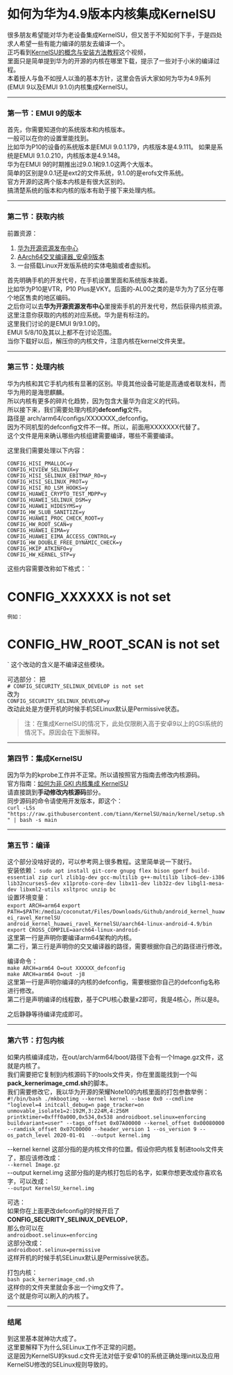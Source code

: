# 如何为华为4.9版本内核集成KernelSU  
很多朋友希望能对华为老设备集成KernelSU，但又苦于不知如何下手，于是四处求人希望一些有能力编译的朋友去编译一个。  
正巧看到[KernelSU的概念与安装方法教程](https://www.bilibili.com/video/av952147542/)这个视频，  
里面只是简单提到华为的开源的内核在哪里下载，提示了一些对于小米的编译过程。  
本着授人与鱼不如授人以渔的基本方针，这里会告诉大家如何为华为4.9系列(EMUI 9以及EMUI 9.1.0)内核集成KernelSU。  
***   
### 第一节：EMUI 9的版本  
首先，你需要知道你的系统版本和内核版本。  
一般可以在你的设置里能找到。  
比如华为P10的设备的系统版本是EMUI 9.0.1.179，内核版本是4.9.111。
如果是系统是EMUI 9.1.0.210，内核版本是4.9.148。  
华为在EMUI 9的时期推出过9.0.1和9.1.0这两个大版本。  
简单的区别是9.0.1还是ext2的文件系统，9.1.0的是erofs文件系统。  
官方开源的这两个版本内核是有很大区别的。  
搞清楚系统的版本和内核的版本有助于接下来处理内核。  
***  
### 第二节：获取内核  
前置资源：  
1. [华为开源资源发布中心](https://consumer.huawei.com/en/opensource/)  
2. [AArch64交叉编译器_安卓9版本](https://android.googlesource.com/platform/prebuilts/gcc/linux-x86/aarch64/aarch64-linux-android-4.9/+archive/refs/heads/pie-release.tar.gz)  
3. 一台搭载Linux开发版系统的实体电脑或者虚拟机。  

首先明确手机的开发代号，在手机设置里面和系统版本挨着。  
比如华为P10是VTR，P10 Plus是VKY。后面的-AL00之类的是华为为了区分在哪个地区售卖的地区编码。  
之后你可以去**华为开源资源发布中心**里搜索手机的开发代号，然后获得内核资源。  
这里注意你获取的内核的对应系统。华为是有标注的。  
这里我们讨论的是EMUI 9/9.1.0的。  
EMUI 5/8/10及其以上都不在讨论范围。  
当你下载好以后，解压你的内核文件，注意内核在kernel文件夹里。  
***  
### 第三节：处理内核
华为内核和其它手机内核有显著的区别。毕竟其他设备可能是高通或者联发科，而华为用的是海思麒麟。  
所以内核有更多的碎片化趋势，因为包含大量华为自定义的代码。  
所以接下来，我们需要处理内核的**defconfig**文件。  
路径是 arch/arm64/configs/XXXXXXX_defconfig。  
因为不同机型的defconfig文件不一样。所以，前面用XXXXXXX代替了。  
这个文件是用来确认哪些内核组建需要编译，哪些不需要编译。  
   
 
这里我们需要处理以下内容：  

`CONFIG_HISI_PMALLOC=y`  
`CONFIG_HIVIEW_SELINUX=y  `  
`CONFIG_HISI_SELINUX_EBITMAP_RO=y  `  
`CONFIG_HISI_SELINUX_PROT=y  `  
`CONFIG_HISI_RO_LSM_HOOKS=y  `   
`CONFIG_HUAWEI_CRYPTO_TEST_MDPP=y  `  
`CONFIG_HUAWEI_SELINUX_DSM=y  `  
`CONFIG_HUAWEI_HIDESYMS=y  `  
`CONFIG_HW_SLUB_SANITIZE=y  `  
`CONFIG_HUAWEI_PROC_CHECK_ROOT=y  `  
`CONFIG_HW_ROOT_SCAN=y  `  
`CONFIG_HUAWEI_EIMA=y  `  
`CONFIG_HUAWEI_EIMA_ACCESS_CONTROL=y  `  
`CONFIG_HW_DOUBLE_FREE_DYNAMIC_CHECK=y  `  
`CONFIG_HKIP_ATKINFO=y  `  
`CONFIG_HW_KERNEL_STP=y`  

这些内容需要改称如下格式：
`
# CONFIG_XXXXXX is not set
`
例如：  
`
# CONFIG_HW_ROOT_SCAN is not set
`
这个改动的含义是不编译这些模块。  

可选部分：
把  
`# CONFIG_SECURITY_SELINUX_DEVELOP is not set `  
改为  
`CONFIG_SECURITY_SELINUX_DEVELOP=y`  
改动此处是方便开机的时候手机SELinux默认是Permissive状态。  
> 注：在集成KernelSU的情况下，此处仅限刷入高于安卓9以上的GSI系统的情况下。原因会在下面解释。    
***  
### 第四节：集成KernelSU  
因为华为的kprobe工作并不正常。所以请按照官方指南去修改内核源码。  
官方指南：[如何为非 GKI 内核集成 KernelSU](https://kernelsu.org/zh_CN/guide/how-to-integrate-for-non-gki.html)  
请直接跳到**手动修改内核源码**部分。  
同步源码的命令请使用开发版本，即这个：  
`curl -LSs "https://raw.githubusercontent.com/tiann/KernelSU/main/kernel/setup.sh" | bash -s main`  
***  
### 第五节：编译  
这个部分没啥好说的，可以参考网上很多教程。这里简单说一下就行。  
安装依赖：
`sudo apt install git-core gnupg flex bison gperf build-essential zip curl zlib1g-dev gcc-multilib g++-multilib libc6-dev-i386 lib32ncurses5-dev x11proto-core-dev libx11-dev lib32z-dev libgl1-mesa-dev libxml2-utils xsltproc unzip bc`    
设置环境变量：  
`export ARCH=arm64`
`export PATH=$PATH:/media/coconutat/Files/Downloads/Github/android_kernel_huawei_ravel_KernelSU`  
`android_kernel_huawei_ravel_KernelSU/aarch64-linux-android-4.9/bin`  
`export CROSS_COMPILE=aarch64-linux-android-`  
这里第一行是声明你要编译arm64架构的内核。  
第二行，第三行是声明你的交叉编译器的路径，需要根据你自己的路径进行修改。  
   
编译命令：   
`make ARCH=arm64 O=out XXXXXX_defconfig`  
`make ARCH=arm64 O=out -j8`  
这里第一行是声明你编译的内核的defconfig，需要根据你自己的defconfig名称进行修改。   
第二行是声明编译的线程数，基于CPU核心数量x2即可，我是4核心，所以是8。  

之后静静等待编译完成即可。  
***  
### 第六节：打包内核  
如果内核编译成功，在out/arch/arm64/boot/路径下会有一个Image.gz文件，这就是内核了。  
我们需要把它复制到内核源码下的tools文件夹，你在里面能找到一个叫**pack_kernerimage_cmd.sh**的脚本。  
我们需要修改它，我以华为开源的荣耀Note10的内核里面的打包参数举例：  
`
#!/bin/bash
./mkbootimg --kernel kernel --base 0x0 --cmdline "loglevel=4 initcall_debug=n page_tracker=on unmovable_isolate1=2:192M,3:224M,4:256M printktimer=0xfff0a000,0x534,0x538 androidboot.selinux=enforcing buildvariant=user" --tags_offset 0x07A00000 --kernel_offset 0x00080000 --ramdisk_offset 0x07C00000 --header_version 1 --os_version 9 --os_patch_level 2020-01-01  --output kernel.img
`  
  
--kernel kernel 这部分指的是内核文件的位置。假设你把内核复制进tools文件夹了，那应该修改成：  
`--kernel Image.gz`    
--output kernel.img 这部分指的是内核打包后的名字，如果你想更改成你喜欢名字，可以改成：  
`--output KernelSU_kernel.img`    
  
可选：   
如果你在上面更改defconfig的时候开启了**CONFIG_SECURITY_SELINUX_DEVELOP**，  
那么你可以在  
`androidboot.selinux=enforcing`  
这部分改成：  
`androidboot.selinux=permissive`  
这样开机的时候手机SELinux默认是Permissive状态。  

打包内核：  
`bash pack_kernerimage_cmd.sh`  
这样你的文件夹里就会多出一个img文件了。  
这个就是你可以刷入的内核了。  
***  
### 结尾  
到这里基本就神功大成了。  
这里要解释下为什么SELinux工作不正常的问题。  
这是因为KernelSU的ksud.c文件无法对低于安卓10的系统正确处理init以及应用KernelSU修改的SELinux规则导致的。  
